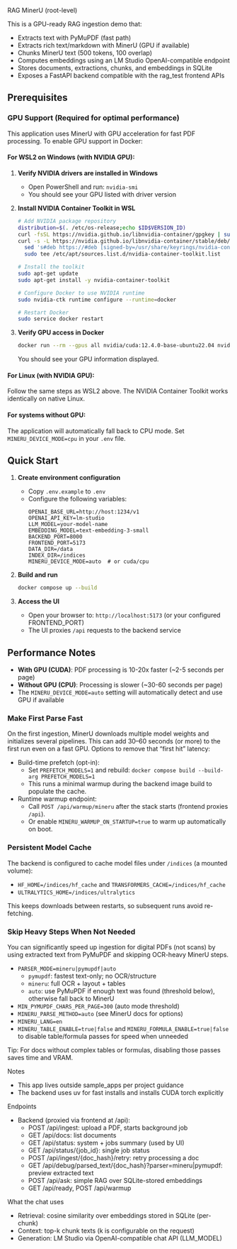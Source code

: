 RAG MinerU (root-level)

This is a GPU-ready RAG ingestion demo that:
- Extracts text with PyMuPDF (fast path)
- Extracts rich text/markdown with MinerU (GPU if available)
- Chunks MinerU text (500 tokens, 100 overlap)
- Computes embeddings using an LM Studio OpenAI-compatible endpoint
- Stores documents, extractions, chunks, and embeddings in SQLite
- Exposes a FastAPI backend compatible with the rag_test frontend APIs

## Prerequisites

### GPU Support (Required for optimal performance)

This application uses MinerU with GPU acceleration for fast PDF processing. To enable GPU support in Docker:

#### For WSL2 on Windows (with NVIDIA GPU):

1. **Verify NVIDIA drivers are installed in Windows**
   - Open PowerShell and run: `nvidia-smi`
   - You should see your GPU listed with driver version

2. **Install NVIDIA Container Toolkit in WSL**
   ```bash
   # Add NVIDIA package repository
   distribution=$(. /etc/os-release;echo $ID$VERSION_ID)
   curl -fsSL https://nvidia.github.io/libnvidia-container/gpgkey | sudo gpg --dearmor -o /usr/share/keyrings/nvidia-container-toolkit-keyring.gpg
   curl -s -L https://nvidia.github.io/libnvidia-container/stable/deb/nvidia-container-toolkit.list | \
     sed 's#deb https://#deb [signed-by=/usr/share/keyrings/nvidia-container-toolkit-keyring.gpg] https://#g' | \
     sudo tee /etc/apt/sources.list.d/nvidia-container-toolkit.list

   # Install the toolkit
   sudo apt-get update
   sudo apt-get install -y nvidia-container-toolkit

   # Configure Docker to use NVIDIA runtime
   sudo nvidia-ctk runtime configure --runtime=docker

   # Restart Docker
   sudo service docker restart
   ```

3. **Verify GPU access in Docker**
   ```bash
   docker run --rm --gpus all nvidia/cuda:12.4.0-base-ubuntu22.04 nvidia-smi
   ```
   You should see your GPU information displayed.

#### For Linux (with NVIDIA GPU):

Follow the same steps as WSL2 above. The NVIDIA Container Toolkit works identically on native Linux.

#### For systems without GPU:

The application will automatically fall back to CPU mode. Set `MINERU_DEVICE_MODE=cpu` in your `.env` file.

## Quick Start

1. **Create environment configuration**
   - Copy `.env.example` to `.env`
   - Configure the following variables:
     ```
     OPENAI_BASE_URL=http://host:1234/v1
     OPENAI_API_KEY=lm-studio
     LLM_MODEL=your-model-name
     EMBEDDING_MODEL=text-embedding-3-small
     BACKEND_PORT=8000
     FRONTEND_PORT=5173
     DATA_DIR=/data
     INDEX_DIR=/indices
     MINERU_DEVICE_MODE=auto  # or cuda/cpu
     ```

2. **Build and run**
   ```bash
   docker compose up --build
   ```

3. **Access the UI**
   - Open your browser to: `http://localhost:5173` (or your configured FRONTEND_PORT)
   - The UI proxies `/api` requests to the backend service

## Performance Notes

- **With GPU (CUDA)**: PDF processing is 10-20x faster (~2-5 seconds per page)
- **Without GPU (CPU)**: Processing is slower (~30-60 seconds per page)
- The `MINERU_DEVICE_MODE=auto` setting will automatically detect and use GPU if available

### Make First Parse Fast

On the first ingestion, MinerU downloads multiple model weights and initializes several pipelines. This can add 30–60 seconds (or more) to the first run even on a fast GPU. Options to remove that “first hit” latency:

- Build-time prefetch (opt-in):
  - Set `PREFETCH_MODELS=1` and rebuild: `docker compose build --build-arg PREFETCH_MODELS=1`
  - This runs a minimal warmup during the backend image build to populate the cache.
- Runtime warmup endpoint:
  - Call `POST /api/warmup/mineru` after the stack starts (frontend proxies `/api`).
  - Or enable `MINERU_WARMUP_ON_STARTUP=true` to warm up automatically on boot.

### Persistent Model Cache

The backend is configured to cache model files under `/indices` (a mounted volume):

- `HF_HOME=/indices/hf_cache` and `TRANSFORMERS_CACHE=/indices/hf_cache`
- `ULTRALYTICS_HOME=/indices/ultralytics`

This keeps downloads between restarts, so subsequent runs avoid re-fetching.

### Skip Heavy Steps When Not Needed

You can significantly speed up ingestion for digital PDFs (not scans) by using extracted text from PyMuPDF and skipping OCR-heavy MinerU steps.

- `PARSER_MODE=mineru|pymupdf|auto`
  - `pymupdf`: fastest text-only; no OCR/structure
  - `mineru`: full OCR + layout + tables
  - `auto`: use PyMuPDF if enough text was found (threshold below), otherwise fall back to MinerU
- `MIN_PYMUPDF_CHARS_PER_PAGE=300` (auto mode threshold)
- `MINERU_PARSE_METHOD=auto` (see MinerU docs for options)
- `MINERU_LANG=en`
- `MINERU_TABLE_ENABLE=true|false` and `MINERU_FORMULA_ENABLE=true|false` to disable table/formula passes for speed when unneeded

Tip: For docs without complex tables or formulas, disabling those passes saves time and VRAM.

Notes
- This app lives outside sample_apps per project guidance
- The backend uses uv for fast installs and installs CUDA torch explicitly

Endpoints
- Backend (proxied via frontend at /api):
  - POST /api/ingest: upload a PDF, starts background job
  - GET /api/docs: list documents
  - GET /api/status: system + jobs summary (used by UI)
  - GET /api/status/{job_id}: single job status
  - POST /api/ingest/{doc_hash}/retry: retry processing a doc
  - GET /api/debug/parsed_text/{doc_hash}?parser=mineru|pymupdf: preview extracted text
  - POST /api/ask: simple RAG over SQLite-stored embeddings
  - GET /api/ready, POST /api/warmup

What the chat uses
- Retrieval: cosine similarity over embeddings stored in SQLite (per-chunk)
- Context: top-k chunk texts (k is configurable on the request)
- Generation: LM Studio via OpenAI-compatible chat API (LLM_MODEL)
